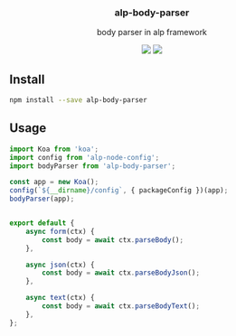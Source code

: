 <h3 align="center">
  alp-body-parser
</h3>

<p align="center">
  body parser in alp framework
</p>

<p align="center">
  <a href="https://npmjs.org/package/alp-body-parser"><img src="https://img.shields.io/npm/v/alp-body-parser.svg?style=flat-square"></a>
  <a href="https://david-dm.org/christophehurpeau/alp?path=packages/alp-body-parser"><img src="https://david-dm.org/christophehurpeau/alp.svg?path=packages/alp-body-parser?style=flat-square"></a>
</p>

## Install

```bash
npm install --save alp-body-parser
```

## Usage

```js
import Koa from 'koa';
import config from 'alp-node-config';
import bodyParser from 'alp-body-parser';

const app = new Koa();
config(`${__dirname}/config`, { packageConfig })(app);
bodyParser(app);
```

```js

export default {
    async form(ctx) {
        const body = await ctx.parseBody();
    },

    async json(ctx) {
        const body = await ctx.parseBodyJson();
    },

    async text(ctx) {
        const body = await ctx.parseBodyText();
    },
};
```
